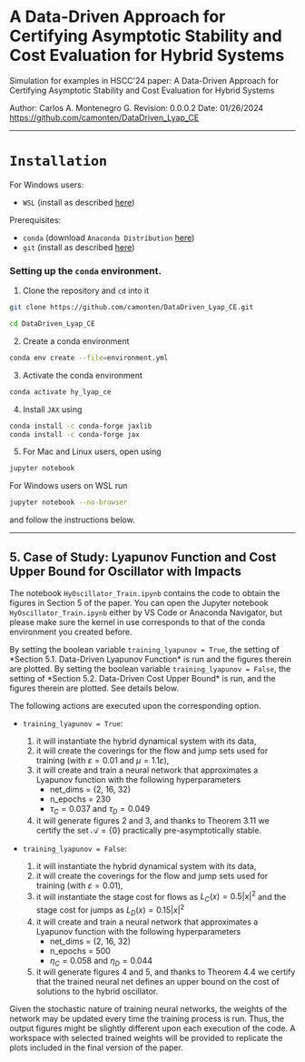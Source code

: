 # A Data-Driven Approach for Certifying Asymptotic Stability and Cost Evaluation for Hybrid Systems

Simulation for examples in HSCC'24 paper: A Data-Driven Approach for Certifying 
Asymptotic Stability and Cost Evaluation for Hybrid Systems

Author: Carlos A. Montenegro G.
Revision: 0.0.0.2 Date: 01/26/2024
https://github.com/camonten/DataDriven_Lyap_CE

----------------------------------------------------------------------------
# `Installation`

For Windows users:
- `WSL` (install as described [here](https://learn.microsoft.com/en-us/windows/wsl/install))

Prerequisites:
- `conda` (download `Anaconda Distribution` [here](https://www.anaconda.com/download))
- `git` (install as described [here](https://git-scm.com/book/en/v2/Getting-Started-Installing-Git))
  

### Setting up the `conda` environment.

1. Clone the repository and `cd` into it
```bash
git clone https://github.com/camonten/DataDriven_Lyap_CE.git
```

```bash
cd DataDriven_Lyap_CE
```

2. Create a conda environment
```bash
conda env create --file=environment.yml
```

3. Activate the conda environment
```bash
conda activate hy_lyap_ce
```

4. Install `JAX` using
```bash
conda install -c conda-forge jaxlib
conda install -c conda-forge jax
```

5. For Mac and Linux users, open using
```bash
jupyter notebook
```

For Windows users on WSL run
 ```bash
jupyter notebook --no-browser
```

and follow the instructions below.

----------------------------------------------------------------------------
## 5. Case of Study: Lyapunov Function and Cost Upper Bound for Oscillator with Impacts

The notebook `HyOscillator_Train.ipynb` contains the code to obtain the figures in Section 5 of the paper. You can open the Jupyter notebook `HyOscillator_Train.ipynb` either by VS Code or Anaconda Navigator, but please make sure the kernel in use corresponds to that of the conda environment you created before.  

By setting the boolean variable `training_lyapunov = True`, the setting of \*Section 5.1. Data-Driven Lyapunov Function\* is run and the figures therein are plotted. By setting the boolean variable `training_lyapunov = False`, the setting of \*Section 5.2. Data-Driven Cost Upper Bound\* is run, and the figures therein are plotted. See details below.

The following actions are executed upon the corresponding option.

 - `training_lyapunov = True`:
     1. it will instantiate the hybrid dynamical system with its data,
     2. it will create the coverings for the flow and jump sets used for training (with $\varepsilon = 0.01$ and $\mu = 1.1\varepsilon$),
     3. it will create and train a neural network that approximates a Lyapunov function with the following hyperparameters
         - net_dims = (2, 16, 32)
         - n_epochs = 230
         - $\tau_C = 0.037$ and $\tau_D = 0.049$
     4. it will generate figures 2 and 3, and thanks to Theorem 3.11 we certify the set $\mathcal{A} = \{ 0\}$ practically
         pre-asymptotically stable.

 - `training_lyapunov = False`:
     1. it will instantiate the hybrid dynamical system with its data,
     2. it will create the coverings for the flow and jump sets used for training (with $\varepsilon = 0.01$),
     3. it will instantiate the stage cost for flows as $L_C(x) = 0.5|x|^2$ and the stage cost for jumps as $L_D(x) = 0.15|x|^2$
     4. it will create and train a neural network that approximates a Lyapunov function with the following hyperparameters
         - net_dims = (2, 16, 32)
         - n_epochs = 500
         - $\eta_C = 0.058$ and $\eta_D = 0.044$
     5. it will generate figures 4 and 5, and thanks to Theorem 4.4 we certify that the trained neural net defines
         an upper bound on the cost of solutions to the hybrid oscillator.

Given the stochastic nature of training neural networks, the weights of the network may be updated every time the training process is run. Thus, the output figures might be slightly different upon each execution of the code. A workspace with selected trained weights will be provided to replicate the plots included in the final version of the paper.